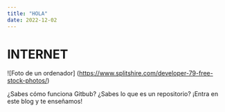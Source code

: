 ```yaml
---
title: "HOLA"
date: 2022-12-02
---
```

# INTERNET
![Foto de un ordenador] (https://www.splitshire.com/developer-79-free-stock-photos/)

¿Sabes cómo funciona Gitbub? ¿Sabes lo que es un repositorio? ¡Entra en este blog y te enseñamos!
